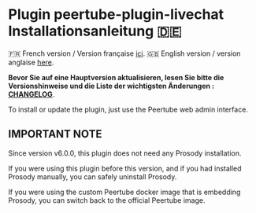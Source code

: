 # Plugin peertube-plugin-livechat Installationsanleitung 🇩🇪

🇫🇷 French version / Version française [ici](./installation.fr.md).
🇬🇧 English version / version anglaise [here](./installation.md).

**Bevor Sie auf eine Hauptversion aktualisieren, lesen Sie bitte die Versionshinweise und die Liste der wichtigsten Änderungen : [CHANGELOG](CHANGELOG.md)**.

To install or update the plugin, just use the Peertube web admin interface.

## IMPORTANT NOTE

Since version v6.0.0, this plugin does not need any Prosody installation.

If you were using this plugin before this version, and if you had installed Prosody manually, you can safely uninstall Prosody.

If you were using the custom Peertube docker image that is embedding Prosody, you can switch back to the official Peertube image.
